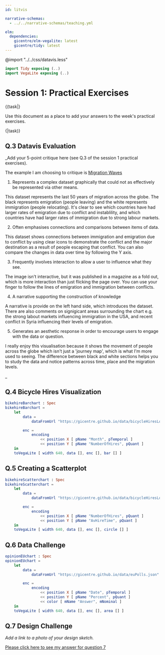 ```yaml
---
id: litvis

narrative-schemas:
  - ../../narrative-schemas/teaching.yml

elm:
  dependencies:
    gicentre/elm-vegalite: latest
    gicentre/tidy: latest
---
```


@import "../../css/datavis.less"

```elm {l=hidden}
import Tidy exposing (..)
import VegaLite exposing (..)
```

<!-- Everything above this line should probably be left untouched. -->

# Session 1: Practical Exercises

{(task|}

Use this document as a place to add your answers to the week's practical exercises.

{|task)}

## Q.3 Datavis Evaluation

\_Add your 5-point critique here (see Q.3 of the session 1 practical exercises).

The example I am choosing to critique is [Migration Waves](https://www.informationisbeautifulawards.com/showcase/4191-migration-waves)

1. Represents a complex dataset graphically that could not as effectively be represented via other means.

This dataset represents the last 50 years of migration across the globe. The black represents emigration (people leaving) and the white represents immigration (people relocating). It's clear to see which countries have had larger rates of emigration due to conflict and instablility, and which countries have had larger rates of immigration due to strong labour markets.

2. Often emphasises connections and comparisons between items of data.

This dataset shows connections between immigration and emigration due to conflict by using clear icons to demonstrate the conflict and the major destination as a result of people escaping that conflict. You can also compare the changes in data over time by following the Y axis.

3. Frequently involves interaction to allow a user to influence what they see.

The image isn't interactive, but it was published in a magazine as a fold out, which is more interaction than just flicking the page over. You can use your finger to follow the lines of emigration and immigration between conflicts.

4. A narrative supporting the construction of knowledge

A narrative is provide on the left hand side, which introduces the dataset. There are also comments on signigicant areas surrounding the chart e.g. the strong labout markets influencing immigration in the USA, and recent conflict in Syria influencing their levels of emigration.

5. Generates an aesthetic response in order to encourage users to engage with the data or question.

I really enjoy this visualisation because it shows the movement of people across the globe which isn't just a 'journey map', which is what I'm more used to seeing. The difference between black and white sections helps you to study the data and notice patterns across time, place and the migration levels.

\_

## Q.4 Bicycle Hires Visualization

```elm {v}
bikehireBarchart : Spec
bikehireBarchart =
    let
        data =
            dataFromUrl "https://gicentre.github.io/data/bicycleHiresLondon.csv"

        enc =
            encoding
                << position X [ pName "Month", pTemporal ]
                << position Y [ pName "NumberOfHires", pQuant ]
    in
    toVegaLite [ width 640, data [], enc [], bar [] ]
```

## Q.5 Creating a Scatterplot

```elm {v}
bikehireScatterchart : Spec
bikehireScatterchart =
    let
        data =
            dataFromUrl "https://gicentre.github.io/data/bicycleHiresLondon.csv"

        enc =
            encoding
                << position X [ pName "NumberOfHires", pQuant ]
                << position Y [ pName "AvHireTime", pQuant ]
    in
    toVegaLite [ width 640, data [], enc [], circle [] ]
```

## Q.6 Data Challenge

```elm {v l}
opinionEUchart : Spec
opinionEUchart =
    let
        data =
            dataFromUrl "https://gicentre.github.io/data/euPolls.json"

        enc =
            encoding
                << position X [ pName "Date", pTemporal ]
                << position Y [ pName "Percent", pQuant ]
                << color [ mName "Answer", mNominal ]
    in
    toVegaLite [ width 640, data [], enc [], area [] ]
```

## Q.7 Design Challenge

_Add a link to a photo of your design sketch._

[Please click here to see my answer for question 7](Question7.jpg)
